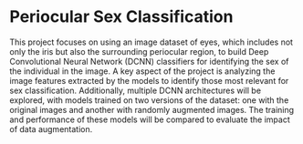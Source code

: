 # Periocular Sex Classification

This project focuses on using an image dataset of eyes, which includes not only the iris but also the surrounding periocular region, to build Deep Convolutional Neural Network (DCNN) classifiers for identifying the sex of the individual in the image. A key aspect of the project is analyzing the image features extracted by the models to identify those most relevant for sex classification. Additionally, multiple DCNN architectures will be explored, with models trained on two versions of the dataset: one with the original images and another with randomly augmented images. The training and performance of these models will be compared to evaluate the impact of data augmentation.